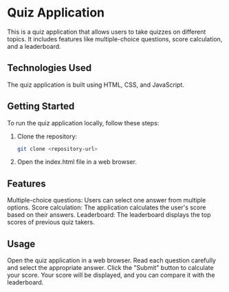 # Quiz Application

This is a quiz application that allows users to take quizzes on different topics. It includes features like multiple-choice questions, score calculation, and a leaderboard.

## Technologies Used

The quiz application is built using HTML, CSS, and JavaScript.

## Getting Started

To run the quiz application locally, follow these steps:

1. Clone the repository:

   ```bash
   git clone <repository-url>
2. Open the index.html file in a web browser.

## Features
Multiple-choice questions: Users can select one answer from multiple options.
Score calculation: The application calculates the user's score based on their answers.
Leaderboard: The leaderboard displays the top scores of previous quiz takers.

## Usage
Open the quiz application in a web browser.
Read each question carefully and select the appropriate answer.
Click the "Submit" button to calculate your score.
Your score will be displayed, and you can compare it with the leaderboard.

